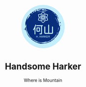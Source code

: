 <link rel = "stylesheet" type= "text/css" href = "./style.css">


<p align = "center">
	<img class = "cover" width = "140" src="./logo.png" style="border-radius:50%" />
	<h1 align = "center">Handsome Harker</h1>
	<p align= "center">Where is Mountain</p>
</p>


